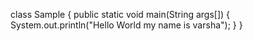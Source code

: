 class Sample
{
public static void main(String args[])
{
System.out.println("Hello World my name is varsha");
}
}
